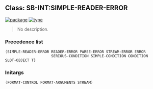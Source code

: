 ## Class: SB-INT:SIMPLE-READER-ERROR
[![package](https://img.shields.io/badge/Package-SB--INT-5f9ea0.svg?style=social&colorA=999999)](../) [![type](https://img.shields.io/badge/Type-Class-5f9ea0.svg?style=social&colorA=999999)](../#class) 

> No description.

### Precedence list
```
(SIMPLE-READER-ERROR READER-ERROR PARSE-ERROR STREAM-ERROR ERROR
                     SERIOUS-CONDITION SIMPLE-CONDITION CONDITION SLOT-OBJECT T)
```
### Initargs
```
(FORMAT-CONTROL FORMAT-ARGUMENTS STREAM)
```
